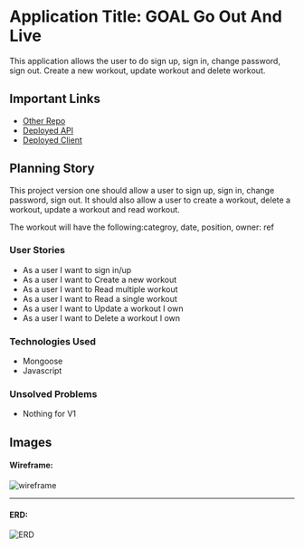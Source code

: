 # Application Title: GOAL Go Out And Live

This application allows the user to do sign up, sign in, change password, sign out. Create a new workout, update workout and delete workout.


## Important Links

- [Other Repo](https://github.com/christellegessicca/GOAL)
- [Deployed API](https://tranquil-citadel-66087.herokuapp.com/)
- [Deployed Client](https://christellegessicca.github.io/fitness_tracker_client/)

## Planning Story

This project version one should allow a user to sign up, sign in, change password, sign out.
It should also allow a user to create a workout, delete a workout, update a workout and read workout.

The workout will have the following:categroy, date, position, owner: ref

### User Stories

- As a user I want to sign in/up
- As a user I want to Create a new workout
- As a user I want to Read multiple workout
- As a user I want to Read a single workout
- As a user I want to Update a workout I own
- As a user I want to Delete a workout I own

### Technologies Used

- Mongoose
- Javascript

### Unsolved Problems

- Nothing for V1


## Images

#### Wireframe:
![wireframe]()

---

#### ERD:
![ERD]()

